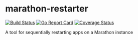 # marathon-restarter

[![Build Status](https://travis-ci.org/AlfredBroda/marathon-restarter.svg?branch=master)](https://travis-ci.org/AlfredBroda/marathon-restarter)
[![Go Report Card](https://goreportcard.com/badge/github.com/AlfredBroda/marathon-restarter)](https://goreportcard.com/report/github.com/AlfredBroda/marathon-restarter)
[![Coverage Status](https://coveralls.io/repos/github/AlfredBroda/marathon-restarter/badge.svg?branch=master)](https://coveralls.io/github/AlfredBroda/marathon-restarter?branch=master)

A tool for sequentially restarting apps on a Marathon instance
